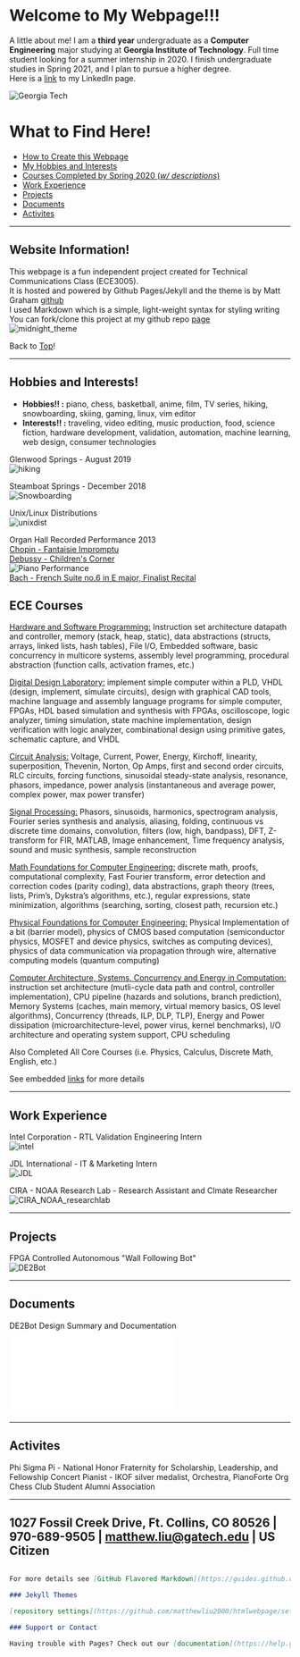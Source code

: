 # Welcome to My Webpage!!!

A little about me! I am a **third year** undergraduate as a **Computer Engineering** major studying at **Georgia Institute of Technology**.
Full time student looking for a summer internship in 2020. I finish undergraduate studies in Spring 2021, and I plan to pursue a higher degree.  
Here is a [link](https://www.linkedin.com/in/matthew-liu-315aa014b/) to my LinkedIn page.

![Georgia Tech](./assets/visit-tech.png)

# What to Find Here! <a name ="top"></a>
- [How to Create this Webpage](#webpage)  
- [My Hobbies and Interests](#interests)  
- [Courses Completed by Spring 2020 (_w/ descriptions_)](#courses)  
- [Work Experience](#work)  
- [Projects](#projects)  
- [Documents](#documents)  
- [Activites](#activities)  
----
## Website Information! <a name = "webpage"></a>
This webpage is a fun independent project created for Technical Communications Class (ECE3005).  
It is hosted and powered by Github Pages/Jekyll and the theme is by Matt Graham [github](https://github.com/mattgraham)  
I used Markdown which is a simple, light-weight syntax for styling writing   
You can fork/clone this project at my github repo [page](https://github.com/matthewliu2000/page)  
![midnight_theme](./assets/midnight.png)

Back to [Top](#top)!

----
## Hobbies and Interests! <a name = "interests"></a>
- **Hobbies!! :** piano, chess, basketball, anime, film, TV series, hiking, snowboarding, skiing, gaming, linux, vim editor  
- **Interests!! :** traveling, video editing, music production, food, science fiction, hardware development, validation, automation, machine learning, web design, consumer technologies   

Glenwood Springs - August 2019  
![hiking](./assets/glenwoodsprings.jpg)  

Steamboat Springs - December 2018  
![Snowboarding](./assets/snowboarding.jpg)  

Unix/Linux Distributions  
![unixdist](./assets/unix.png)  

Organ Hall Recorded Performance 2013  
[Chopin - Fantaisie Impromptu](https://www.youtube.com/watch?v=hCwSzsDiuXU)  
[Debussy - Children's Corner](https://www.youtube.com/watch?v=o_pqU2owgCs)  
![Piano Performance](./assets/piano.png)  
[Bach - French Suite no.6 in E major, Finalist Recital](https://www.youtube.com/watch?v=o_pqU2owgCs)  

## ECE Courses <a name = "courses"></a>
[Hardware and Software Programming:](ece2035.ece.gatech.edu) Instruction set architecture datapath and controller, memory (stack, heap, static), data abstractions (structs, arrays, linked lists, hash tables), File I/O, Embedded software, basic concurrency in multicore systems, assembly level programming, procedural abstraction (function calls, activation frames, etc.)  

[Digital Design Laboratory:](https://www.ece.gatech.edu/courses/course_outline/ECE2031) implement simple computer within a PLD, VHDL (design, implement, simulate circuits), design with graphical CAD tools, machine language and assembly language programs for simple computer, FPGAs, HDL based simulation and synthesis with FPGAs, oscilloscope, logic analyzer, timing simulation, state machine implementation, design verification with logic analyzer, combinational design using primitive gates, schematic capture, and VHDL  

[Circuit Analysis:](https://www.ece.gatech.edu/courses/course_outline/ECE2040) Voltage, Current, Power, Energy, Kirchoff, linearity, superposition, Thevenin, Norton, Op Amps, first and second order circuits, RLC circuits, forcing functions, sinusoidal steady-state analysis, resonance, phasors, impedance, power analysis (instantaneous and average power, complex power, max power transfer)  

[Signal Processing:](https://www.ece.gatech.edu/courses/course_outline/ECE2026) Phasors, sinusoids, harmonics, spectrogram analysis, Fourier series synthesis and analysis, aliasing, folding, continuous vs discrete time domains, convolution, filters (low, high, bandpass), DFT, Z-transform for FIR, MATLAB, Image enhancement, Time frequency analysis, sound and music synthesis, sample reconstruction  

[Math Foundations for Computer Engineering:](http://blough.ece.gatech.edu/3020/outline.pdf) discrete math, proofs, computational complexity, Fast Fourier transform, error detection and correction codes (parity coding), data abstractions, graph theory (trees, lists, Prim’s, Dykstra’s algorithms, etc.), regular expressions, state minimization, algorithms (searching, sorting, closest path, recursion etc.)  

[Physical Foundations for Computer Engineering:](https://www.ece.gatech.edu/courses/course_outline/ECE3030) Physical Implementation of a bit (barrier model), physics of CMOS based computation (semiconductor physics, MOSFET and device physics, switches as computing devices), physics of data communication via propagation through wire, alternative computing models (quantum computing)  

[Computer Architecture, Systems, Concurrency and Energy in Computation:](https://www.ece.gatech.edu/courses/course_outline/ECE3057) instruction set architecture (mutli-cycle data path and control, controller implementation), CPU pipeline (hazards and solutions, branch prediction), Memory Systems (caches, main memory, virtual memory basics, OS level algorithms), Concurrency (threads, ILP, DLP, TLP), Energy and Power dissipation (microarchitecture-level, power virus, kernel benchmarks), I/O architecture and operating system support, CPU scheduling  

Also Completed All Core Courses (i.e. Physics, Calculus, Discrete Math, English, etc.)  

See embedded [links](https://matthewliu2000.github.io/page/) for more details

----
## Work Experience <a name = "work"></a> 

Intel Corporation - RTL Validation Engineering Intern  
![intel](./assets/intel.jpg)  

JDL International - IT & Marketing Intern  
![JDL](./assets/JDL.jpg)   

CIRA - NOAA Research Lab - Research Assistant and Clmate Researcher  
![CIRA_NOAA_researchlab](./assets/CIRA.jpg)

----
## Projects <a name = "projects"></a>
FPGA Controlled Autonomous "Wall Following Bot"  
![DE2Bot](./assets/DE2Bot.png)  

----
## Documents <a name = "documents"></a>
DE2Bot Design Summary and Documentation  
![DE2_Design_Summary.pdf](./assets/DE2_Design_Summary.pdf)

----
## Activites <a name = "activities"></a>
Phi Sigma Pi - National Honor Fraternity for Scholarship, Leadership, and Fellowship
Concert Pianist - IKOF silver medalist, Orchestra, PianoForte Org
Chess Club 
Student Alumni Association

----
1027 Fossil Creek Drive, Ft. Collins, CO 80526 | 970-689-9505 | matthew.liu@gatech.edu | US Citizen
----

```markdown

For more details see [GitHub Flavored Markdown](https://guides.github.com/features/mastering-markdown/).

### Jekyll Themes

[repository settings](https://github.com/matthewliu2000/htmlwebpage/settings). Theme saved in the Jekyll `_config.yml` configuration file.

### Support or Contact

Having trouble with Pages? Check out our [documentation](https://help.github.com/categories/github-pages-basics/) or [contact support](https://github.com/contact) and we’ll help you sort it out.
```
